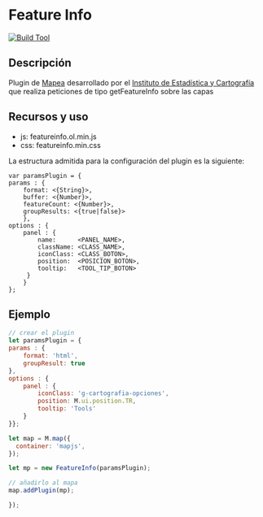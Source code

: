 # Feature Info

[![Build Tool](https://img.shields.io/badge/build-Webpack-green.svg)](https://github.com/sigcorporativo-ja/Mapea4-dev-webpack)  

## Descripción

 Plugin de [Mapea](https://github.com/sigcorporativo-ja/Mapea4) desarrollado por el [Instituto de Estadística y Cartografía](https://www.juntadeandalucia.es/institutodeestadisticaycartografia) que realiza peticiones de tipo getFeatureInfo sobre las capas


 
## Recursos y uso

- js: featureinfo.ol.min.js
- css: featureinfo.min.css

La estructura admitida para la configuración del plugin es la siguiente:

    var paramsPlugin = {
    params : {
        format: <{String}>,
        buffer: <{Number}>,
        featureCount: <{Number}>,
        groupResults: <{true|false}>	
        },
    options : {
        panel : {
            name:      <PANEL_NAME>,
            className: <CLASS_NAME>,
            iconClass: <CLASS_BOTON>,
            position:  <POSICION_BOTON>,
            tooltip:   <TOOL_TIP_BOTON>
         }
        }
    };

## Ejemplo

```javascript
// crear el plugin
let paramsPlugin = {
params : {
	format: 'html',
	groupResult: true
},
options : {
	panel : {
        iconClass: 'g-cartografia-opciones', 
	    position: M.ui.position.TR,
	    tooltip: 'Tools'
	}
}};	

let map = M.map({
  container: 'mapjs',
});

let mp = new FeatureInfo(paramsPlugin);

// añadirlo al mapa
map.addPlugin(mp);

});
```  
